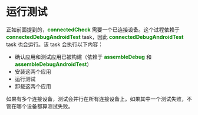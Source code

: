 #  运行测试

正如前面提到的，**<font color='green'>connectedCheck</font>** 需要一个已连接设备。这个过程依赖于 **<font color='green'>connectedDebugAndroidTest</font>** task，因此 **<font color='green'>connectedDebugAndroidTest</font>** task 也会运行。该 task 会执行以下内容：

* 确认应用和测试应用已被构建（依赖于 **<font color='green'>assembleDebug</font>** 和 **<font color='green'>assembleDebugAndroidTest</font>**）
* 安装这两个应用
* 运行测试
* 卸载这两个应用

如果有多个连接设备，测试会并行在所有连接设备上。如果其中一个测试失败，不管在哪个设备都算测试失败。